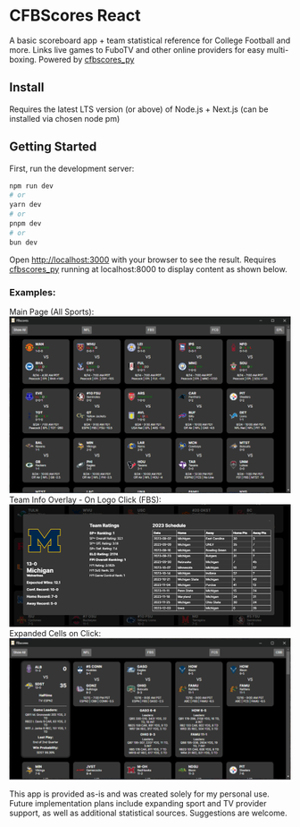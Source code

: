 # CFBScores React

A basic scoreboard app + team statistical reference for College Football and more. Links live games to FuboTV and other online providers for easy multi-boxing. Powered by [cfbscores_py](https://github.com/npoet/cfbscores_py)

## Install
Requires the latest LTS version (or above) of Node.js + Next.js (can be installed via chosen node pm)

## Getting Started

First, run the development server:

```bash
npm run dev
# or
yarn dev
# or
pnpm dev
# or
bun dev
```

Open [http://localhost:3000](http://localhost:3000) with your browser to see the result. Requires [cfbscores_py](https://github.com/npoet/cfbscores_py) running at localhost:8000 to display content as shown below.

### Examples:
Main Page (All Sports):
![main page example](./public/cfbscores_update.PNG)
Team Info Overlay - On Logo Click (FBS):
![michigan overlay example](./public/cfbscores_overlay.PNG)
Expanded Cells on Click:
![expanded scoreboard cells](./public/expandedcellview.PNG)


This app is provided as-is and was created solely for my personal use. Future implementation plans include expanding sport and TV provider support, as well as additional statistical sources. Suggestions are welcome.